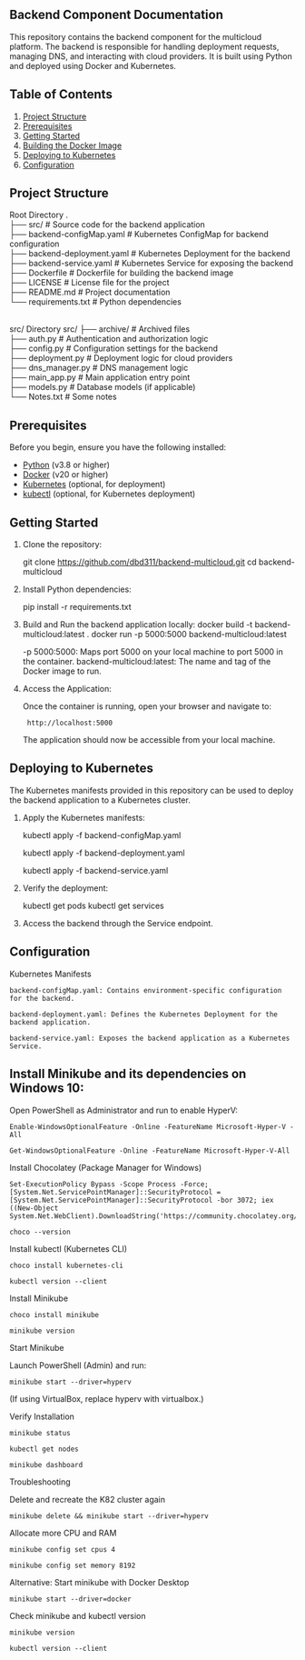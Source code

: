 ## Backend Component Documentation

This repository contains the backend component for the multicloud platform. The backend is responsible for handling deployment requests, managing DNS, and interacting with cloud providers. It is built using Python and deployed using Docker and Kubernetes.

## Table of Contents

1. [Project Structure](#project-structure)
2. [Prerequisites](#prerequisites)
3. [Getting Started](#getting-started)
4. [Building the Docker Image](#building-the-docker-image)
5. [Deploying to Kubernetes](#deploying-to-kubernetes)
6. [Configuration](#configuration)


## Project Structure

Root Directory
.<br>
├── src/                        # Source code for the backend application<br>
├── backend-configMap.yaml      # Kubernetes ConfigMap for backend configuration<br>
├── backend-deployment.yaml     # Kubernetes Deployment for the backend<br>
├── backend-service.yaml        # Kubernetes Service for exposing the backend<br>
├── Dockerfile                  # Dockerfile for building the backend image<br>
├── LICENSE                     # License file for the project<br>
├── README.md                   # Project documentation<br>
└── requirements.txt            # Python dependencies<br>
<br>

src/ Directory
src/
├── archive/                    # Archived files <br>
├── auth.py                     # Authentication and authorization logic<br>
├── config.py                   # Configuration settings for the backend<br>
├── deployment.py               # Deployment logic for cloud providers<br>
├── dns_manager.py              # DNS management logic<br>
├── main_app.py                 # Main application entry point<br>
├── models.py                   # Database models (if applicable)<br>
└── Notes.txt                   # Some notes <br>


## Prerequisites

Before you begin, ensure you have the following installed:

- [Python](https://www.python.org/) (v3.8 or higher)
- [Docker](https://www.docker.com/) (v20 or higher)
- [Kubernetes](https://kubernetes.io/) (optional, for deployment)
- [kubectl](https://kubernetes.io/docs/tasks/tools/) (optional, for Kubernetes deployment)

## Getting Started

1. Clone the repository:

    git clone https://github.com/dbd311/backend-multicloud.git
    cd backend-multicloud

2. Install Python dependencies:

    pip install -r requirements.txt

3. Build and Run the backend application locally:
    docker build -t backend-multicloud:latest .
    docker run -p 5000:5000 backend-multicloud:latest

    -p 5000:5000: Maps port 5000 on your local machine to port 5000 in the container.
    backend-multicloud:latest: The name and tag of the Docker image to run.

4. Access the Application:

    Once the container is running, open your browser and navigate to:

        http://localhost:5000
        
    The application should now be accessible from your local machine.

## Deploying to Kubernetes

The Kubernetes manifests provided in this repository can be used to deploy the backend application to a Kubernetes cluster.

1. Apply the Kubernetes manifests:

    kubectl apply -f backend-configMap.yaml

    kubectl apply -f backend-deployment.yaml

    kubectl apply -f backend-service.yaml 

2. Verify the deployment:

    kubectl get pods
    kubectl get services

3. Access the backend through the Service endpoint.



## Configuration

Kubernetes Manifests

    backend-configMap.yaml: Contains environment-specific configuration for the backend.

    backend-deployment.yaml: Defines the Kubernetes Deployment for the backend application.

    backend-service.yaml: Exposes the backend application as a Kubernetes Service.

## Install Minikube and its dependencies on Windows 10:

Open PowerShell as Administrator and run to enable HyperV:

    Enable-WindowsOptionalFeature -Online -FeatureName Microsoft-Hyper-V -All

    Get-WindowsOptionalFeature -Online -FeatureName Microsoft-Hyper-V-All


Install Chocolatey (Package Manager for Windows)    

    Set-ExecutionPolicy Bypass -Scope Process -Force; [System.Net.ServicePointManager]::SecurityProtocol = [System.Net.ServicePointManager]::SecurityProtocol -bor 3072; iex ((New-Object System.Net.WebClient).DownloadString('https://community.chocolatey.org/install.ps1'))

    choco --version

Install kubectl (Kubernetes CLI)

    choco install kubernetes-cli

    kubectl version --client

Install Minikube

    choco install minikube

    minikube version

Start Minikube

Launch PowerShell (Admin) and run:

    minikube start --driver=hyperv

(If using VirtualBox, replace hyperv with virtualbox.)


Verify Installation

    minikube status

    kubectl get nodes

    minikube dashboard

Troubleshooting

Delete and recreate the K82 cluster again

    minikube delete && minikube start --driver=hyperv

Allocate more CPU and RAM

    minikube config set cpus 4
    
    minikube config set memory 8192

Alternative: Start minikube with Docker Desktop

    minikube start --driver=docker

Check minikube and kubectl version

    minikube version

    kubectl version --client

    